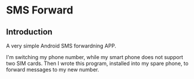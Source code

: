 # SMS Forward

## Introduction

A very simple Android SMS forwardning APP.

I'm switching my phone number, while my smart phone does not support two SIM cards. Then I wrote this program, installed into my spare phone, to forward messages to my new number.


